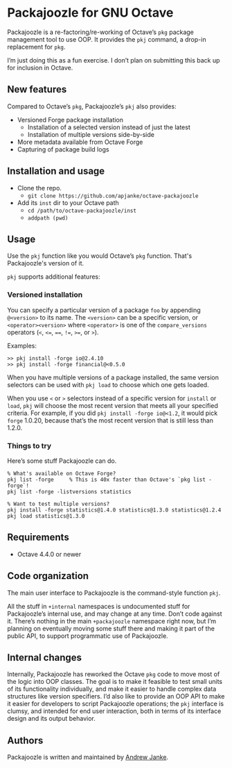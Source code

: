 Packajoozle for GNU Octave
==========================

Packajoozle is a re-factoring/re-working of Octave’s `pkg` package management tool to use OOP. It provides the `pkj` command, a drop-in replacement for `pkg`.

I’m just doing this as a fun exercise.
I don’t plan on submitting this back up for inclusion in Octave.

## New features

Compared to Octave’s `pkg`, Packajoozle’s `pkj` also provides:

* Versioned Forge package installation
  * Installation of a selected version instead of just the latest
  * Installation of multiple versions side-by-side
* More metadata available from Octave Forge
* Capturing of package build logs

## Installation and usage

* Clone the repo.
  * `git clone https://github.com/apjanke/octave-packajoozle`
* Add its `inst` dir to your Octave path
  * `cd /path/to/octave-packajoozle/inst`
  * `addpath (pwd)`

## Usage

Use the `pkj` function like you would Octave’s `pkg` function.
That's Packajoozle's version of it.

`pkj` supports additional features:

### Versioned installation

You can specify a particular version of a package `foo` by appending `@<version>` to its name. The `<version>` can be a specific version, or `<operator><version>` where `<operator>` is one of the `compare_versions` operators (`<`, `<=`, `==`, `!=`, `>=`, or `>`).

Examples:

```
>> pkj install -forge io@2.4.10
>> pkj install -forge financial@<0.5.0
```

When you have multiple versions of a package installed, the same version selectors can be used with `pkj load` to choose which one gets loaded.

When you use `<` or `>` selectors instead of a specific version for `install` or `load`, `pkj` will choose the most recent version that meets all your specified criteria.
For example, if you did `pkj install -forge io@<1.2`, it would pick `forge`
1.0.20, because that’s the most recent version that is still less than 1.2.0.

### Things to try

Here’s some stuff Packajoozle can do.

```
% What's available on Octave Forge?
pkj list -forge     % This is 40x faster than Octave's `pkg list -forge`!
pkj list -forge -listversions statistics

% Want to test multiple versions?
pkj install -forge statistics@1.4.0 statistics@1.3.0 statistics@1.2.4
pkj load statistics@1.3.0
```

## Requirements

* Octave 4.4.0 or newer

## Code organization

The main user interface to Packajoozle is the command-style function `pkj`.

All the stuff in `+internal` namespaces is undocumented stuff for Packajoozle’s internal use, and may change at any time.
Don’t code against it.
There’s nothing in the main `+packajoozle` namespace right now, but I’m planning on eventually moving some stuff there and making it part of the public API, to support programmatic use of Packajoozle.

## Internal changes

Internally, Packajoozle has reworked the Octave `pkg` code to move most of the logic into OOP classes.
The goal is to make it feasible to test small units of its functionality individually, and make it easier to handle complex data structures like version specifiers.
I’d also like to provide an OOP API to make it easier for developers to script Packajoozle operations; the `pkj` interface is clumsy, and intended for end user interaction, both in terms of its interface design and its output behavior.

## Authors

Packajoozle is written and maintained by [Andrew Janke](https://github.com/apjanke).
